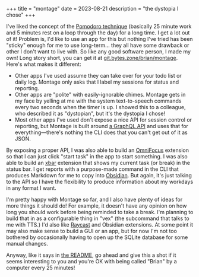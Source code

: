+++
title = "montage"
date = 2023-08-21
description = "the dystopia I chose"
+++

I've liked the concept of the [Pomodoro technique](https://francescocirillo.com/products/the-pomodoro-technique) (basically 25 minute work and 5 minutes rest on a loop through the day) for a long time. I get a lot out of it! Problem is, I'd like to use an app for this but nothing I've tried has been "sticky" enough for me to use long-term… they all have some drawback or other I don't want to live with. So like any good software person, I made my own! Long story short, you can get it at [git.bytes.zone/brian/montage](https://git.bytes.zone/brian/montage). Here's what makes it different:

- Other apps I've used assume they can take over for your todo list or daily log. Montage only asks that I label my sessions for status and reporting.
- Other apps are "polite" with easily-ignorable chimes. Montage gets in my face by yelling at me with the system text-to-speech commands every two seconds when the timer is up. I showed this to a colleague, who described it as "dystopian", but it's the dystopia I chose!
- Most other apps I've used don't expose a nice API for session control or reporting, but Montage is built around [a GraphQL API](https://git.bytes.zone/brian/montage/src/commit/dc8749ef12604347d9e57a348e8fb8c97cef9e53/montage_client/schema.graphql) and uses that for everything—there's nothing the CLI does that you can't get out of it as JSON.

By exposing a proper API, I was also able to build an [OmniFocus](https://www.omnigroup.com/omnifocus) extension so that I can just click "start task" in the app to start something. I was also able to build an [xbar](https://xbarapp.com/) extension that shows my current task (or break) in the status bar. I get reports with a purpose-made command in the CLI that produces Markdown for me to copy into [Obsidian](https://obsidian.md/). But again, it's just talking to the API so I have the flexibility to produce information about my workdays in any format I want.

I'm pretty happy with Montage so far, and I also have plenty of ideas for more things it should do! For example, it doesn't have any opinion on how long you should work before being reminded to take a break. I'm planning to build that in as a configurable thing in "vex" (the subcommand that talks to me with TTS.) I'd also like [Raycast](https://www.raycast.com/) and Obsidian extensions. At some point it may also make sense to build a GUI or an app, but for now I'm not too bothered by occasionally having to open up the SQLite database for some manual changes.

Anyway, like it says in [the README](https://git.bytes.zone/brian/montage/src/branch/main/README.md), go ahead and give this a shot if it seems interesting to you and you're OK with being called "Brian" by a computer every 25 minutes!
